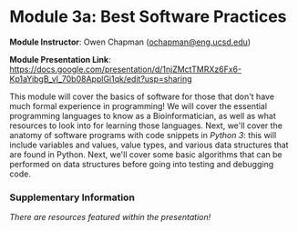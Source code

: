 # Module 3a: Best Software Practices

**Module Instructor**: Owen Chapman (ochapman@eng.ucsd.edu)

**Module Presentation Link**: https://docs.google.com/presentation/d/1njZMctTMRXz6Fx6-Kp1aYibgB_vl_70b08ApplGi1qk/edit?usp=sharing

This module will cover the basics of software for those that don't have much formal experience in programming! We will cover the essential programming languages to know as a Bioinformatician, as well as what resources to look into for learning those languages. Next, we'll cover the anatomy of software programs with code snippets in *Python 3*: this will include variables and values, value types, and various data structures that are found in Python. Next, we'll cover some basic algorithms that can be performed on data structures before going into testing and debugging code. 

### Supplementary Information

*There are resources featured within the presentation!* 